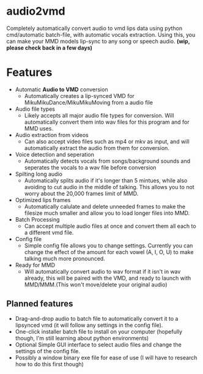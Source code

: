 # audio2vmd
Completely automatically convert audio to vmd lips data using python cmd/automatic batch-file, with automatic vocals extraction. Using this, you can make your MMD models lip-sync to any song or speech audio. **(wip, please check back in a few days)**

# Features
- Automatic **Audio to VMD** conversion
  - Automatically creates a lip-synced VMD for MikuMikuDance/MikuMikuMoving from a audio file
- Audio file types
  - Likely accepts all major audio file types for conversion. Will automatically convert them into wav files for this program and for MMD uses.
- Audio extraction from videos
  - Can also accept video files such as mp4 or mkv as input, and will automatically extract the audio from them for conversion. 
- Voice detection and seperation
  - Automatically detects vocals from songs/background sounds and seperates the vocals to a wav file before conversion
- Spilting long audio
  - Automatically splits audio if it's longer than 5 mintues, while also avoiding to cut audio in the middle of talking. This allows you to not worry about the 20,000 frames limit of MMD.
- Optimized lips frames
  - Automatically calulate and delete unneeded frames to make the filesize much smaller and allow you to load longer files into MMD.
- Batch Processing
  - Can accept multiple audio files at once and convert them all each to a different vmd file.
- Config file
  - Simple config file allows you to change settings. Currently you can change the effect of the amount for each vowel (A, I, O, U) to make talking much more pronounced.
- Ready for MMD
  - Will automatically convert audio to wav format if it isn't in wav already, this will be paired with the VMD, and ready to launch with MMD/MMM.(This won't move/delete your original audio)
 
## Planned features
- Drag-and-drop audio to batch file to automatically convert it to a lipsynced vmd (it will follow any settings in the config file). 
- One-click installer batch file to install on your computer (hopefully though, I'm still learning about python environments)
- Optional Simple GUI interface to select audio files and change the settings of the config file.
- Possibly a window binary exe file for ease of use (I will have to research how to do this first though)
 
